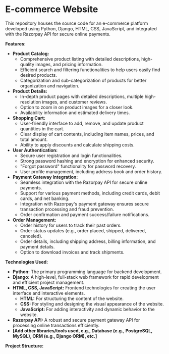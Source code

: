 # E-commerce Website

This repository houses the source code for an e-commerce platform developed using Python, Django, HTML, CSS, JavaScript, and integrated with the Razorpay API for secure online payments.

**Features:**

* **Product Catalog:**
    - Comprehensive product listing with detailed descriptions, high-quality images, and pricing information.
    - Efficient search and filtering functionalities to help users easily find desired products.
    - Categorization and sub-categorization of products for better organization and navigation.
* **Product Details:**
    - In-depth product pages with detailed descriptions, multiple high-resolution images, and customer reviews.
    - Option to zoom in on product images for a closer look.
    - Availability information and estimated delivery times.
* **Shopping Cart:**
    - User-friendly interface to add, remove, and update product quantities in the cart.
    - Clear display of cart contents, including item names, prices, and total amount.
    - Ability to apply discounts and calculate shipping costs.
* **User Authentication:**
    - Secure user registration and login functionalities.
    - Strong password hashing and encryption for enhanced security.
    - "Forgot password" functionality for password recovery.
    - User profile management, including address book and order history.
* **Payment Gateway Integration:**
    - Seamless integration with the Razorpay API for secure online payments.
    - Support for various payment methods, including credit cards, debit cards, and net banking.
    - Integration with Razorpay's payment gateway ensures secure transaction processing and fraud prevention.
    - Order confirmation and payment success/failure notifications.
* **Order Management:**
    - Order history for users to track their past orders.
    - Order status updates (e.g., order placed, shipped, delivered, canceled).
    - Order details, including shipping address, billing information, and payment details.
    - Option to download invoices and track shipments.

**Technologies Used:**

- **Python:** The primary programming language for backend development.
- **Django:** A high-level, full-stack web framework for rapid development and efficient project management.
- **HTML, CSS, JavaScript:** Frontend technologies for creating the user interface and interactive elements.
    - **HTML:** For structuring the content of the website.
    - **CSS:** For styling and designing the visual appearance of the website.
    - **JavaScript:** For adding interactivity and dynamic behavior to the website.
- **Razorpay API:** A robust and secure payment gateway API for processing online transactions efficiently.
- **[Add other libraries/tools used, e.g., Database (e.g., PostgreSQL, MySQL), ORM (e.g., Django ORM), etc.]**

**Project Structure:**
